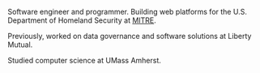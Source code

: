 Software engineer and programmer.
Building web platforms for the U.S. Department of Homeland Security at [MITRE](https://www.mitre.org/).

Previously, worked on data governance and software solutions at Liberty Mutual.

Studied computer science at UMass Amherst.
